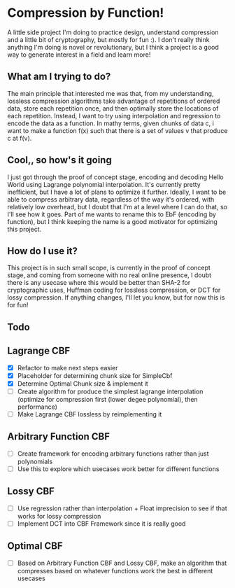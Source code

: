 # Compression by Function!
A little side project I'm doing to practice design, understand compression and a little bit of cryptography, but mostly for fun :). I don't really think anything I'm doing is novel or revolutionary, but I think a project is a good way to generate interest in a field and learn more!

## What am I trying to do?
The main principle that interested me was that, from my understanding, lossless compression algorithms take advantage of repetitions of ordered data, store each repetition once, and then optimally store the locations of each repetition. Instead, I want to try using interpolation and regression to encode the data as a function. In mathy terms, given chunks of data c, i want to make a function f(x) such that there is a set of values v that produce c at f(v).

## Cool,, so how's it going
I just got through the proof of concept stage, encoding and decoding Hello World using Lagrange polynomial interpolation. It's currently pretty inefficient, but I have a lot of plans to optimize it further. Ideally, I want to be able to compress arbitrary data, regardless of the way it's ordered, with relatively low overhead, but I doubt that I'm at a level where I can do that, so I'll see how it goes. Part of me wants to rename this to EbF (encoding by function), but I think keeping the name is a good motivator for optimizing this project.

## How do I use it?
This project is in such small scope, is currently in the proof of concept stage, and coming from someone with no real online presence, I doubt there is any usecase where this would be better than SHA-2 for cryptographic uses, Huffman coding for lossless compression, or DCT for lossy compression. If anything changes, I'll let you know, but for now this is for fun! 

## Todo
## Lagrange CBF
- [x] Refactor to make next steps easier
- [x] Placeholder for determining chunk size for SimpleCbf
- [x] Determine Optimal Chunk size & implement it
- [ ] Create algorithm for produce the simplest lagrange interpolation (optimize for compression first (lower degee polynomial), then performance)
- [ ] Make Lagrange CBF lossless by reimplementing it

## Arbitrary Function CBF
- [ ] Create framework for encoding arbitrary functions rather than just polynomials
- [ ] Use this to explore which usecases work better for different functions

## Lossy CBF
- [ ] Use regression rather than interpolation + Float imprecision to see if that works for lossy compression
- [ ] Implement DCT into CBF Framework since it is really good

## Optimal CBF
- [ ] Based on Arbitrary Function CBF and Lossy CBF, make an algorithm that compresses based on whatever functions work the best in different usecases
